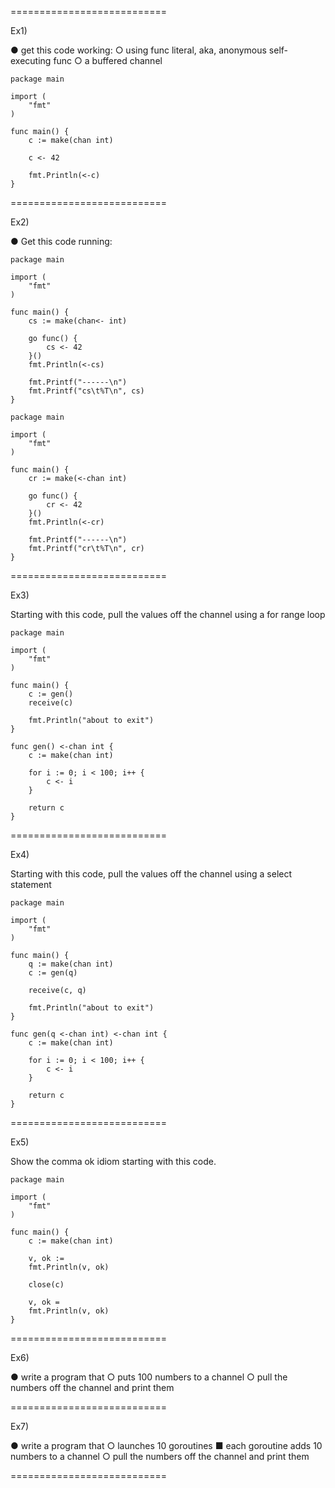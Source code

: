 ===========================

Ex1)

● get this code working:
	○ using func literal, aka, anonymous self-executing func 
	○ a buffered channel


```
package main

import (
	"fmt"
)

func main() {
	c := make(chan int)

	c <- 42

	fmt.Println(<-c)
}

```

===========================

Ex2)

● Get this code running:

```
package main

import (
	"fmt"
)

func main() {
	cs := make(chan<- int)

	go func() {
		cs <- 42
	}()
	fmt.Println(<-cs)

	fmt.Printf("------\n")
	fmt.Printf("cs\t%T\n", cs)
}

```

```
package main

import (
	"fmt"
)

func main() {
	cr := make(<-chan int)

	go func() {
		cr <- 42
	}()
	fmt.Println(<-cr)

	fmt.Printf("------\n")
	fmt.Printf("cr\t%T\n", cr)
}

```



===========================

Ex3)

Starting with this code, pull the values off the channel using a for range loop

```
package main

import (
	"fmt"
)

func main() {
	c := gen()
	receive(c)

	fmt.Println("about to exit")
}

func gen() <-chan int {
	c := make(chan int)

	for i := 0; i < 100; i++ {
		c <- i
	}

	return c
}

```


===========================

Ex4)

Starting with this code, pull the values off the channel using a select statement

```
package main

import (
	"fmt"
)

func main() {
	q := make(chan int)
	c := gen(q)

	receive(c, q)

	fmt.Println("about to exit")
}

func gen(q <-chan int) <-chan int {
	c := make(chan int)

	for i := 0; i < 100; i++ {
		c <- i
	}

	return c
}

```


===========================

Ex5)

Show the comma ok idiom starting with this code.

```
package main

import (
	"fmt"
)

func main() {
	c := make(chan int)

	v, ok :=
	fmt.Println(v, ok)

	close(c)
	
	v, ok =
	fmt.Println(v, ok)
}

```

===========================

Ex6)

● write a program that
	○ puts 100 numbers to a channel
	○ pull the numbers off the channel and print them


===========================

Ex7)

● write a program that
	○ launches 10 goroutines
		■ each goroutine adds 10 numbers to a channel
	○ pull the numbers off the channel and print them


===========================


